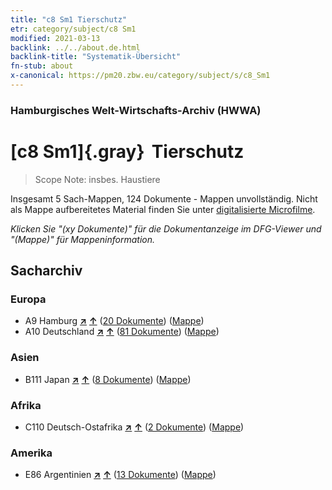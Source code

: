 ```yaml
---
title: "c8 Sm1 Tierschutz"
etr: category/subject/c8 Sm1
modified: 2021-03-13
backlink: ../../about.de.html
backlink-title: "Systematik-Übersicht"
fn-stub: about
x-canonical: https://pm20.zbw.eu/category/subject/s/c8_Sm1
---
```


### Hamburgisches Welt-Wirtschafts-Archiv (HWWA)
# [c8 Sm1]{.gray}&#8201; Tierschutz&#160; 


> Scope Note: insbes. Haustiere



Insgesamt 5 Sach-Mappen, 124 Dokumente - Mappen unvollständig.
Nicht als Mappe aufbereitetes Material finden Sie unter [digitalisierte Microfilme](/film/h1_sh.de.html).

_Klicken Sie "(xy Dokumente)" für die Dokumentanzeige im DFG-Viewer und "(Mappe)" für Mappeninformation._

## Sacharchiv




### Europa

- A9 Hamburg [**&nearr;**](../../../geo/i/140905/about.de.html "Hamburg (alle Mappen)") [**&uarr;**](../../../geo/about.de.html#A9 "Ländersystematik") (<a href="https://pm20.zbw.eu/dfgview/sh/140905,144213" title="über: Hamburg : Tierschutz" target="_blank">20 Dokumente</a>) ([Mappe](../../../../folder/sh/1409xx/140905/1442xx/144213/about.de.html))
- A10 Deutschland [**&nearr;**](../../../geo/i/126128/about.de.html "Deutschland (alle Mappen)") [**&uarr;**](../../../geo/about.de.html#A10 "Ländersystematik") (<a href="https://pm20.zbw.eu/dfgview/sh/126128,144213" title="über: Deutschland : Tierschutz" target="_blank">81 Dokumente</a>) ([Mappe](../../../../folder/sh/1261xx/126128/1442xx/144213/about.de.html))

### Asien

- B111 Japan [**&nearr;**](../../../geo/i/141272/about.de.html "Japan (alle Mappen)") [**&uarr;**](../../../geo/about.de.html#B111 "Ländersystematik") (<a href="https://pm20.zbw.eu/dfgview/sh/141272,144213" title="über: Japan : Tierschutz" target="_blank">8 Dokumente</a>) ([Mappe](../../../../folder/sh/1412xx/141272/1442xx/144213/about.de.html))

### Afrika

- C110 Deutsch-Ostafrika [**&nearr;**](../../../geo/i/141471/about.de.html "Deutsch-Ostafrika (alle Mappen)") [**&uarr;**](../../../geo/about.de.html#C110 "Ländersystematik") (<a href="https://pm20.zbw.eu/dfgview/sh/141471,144213" title="über: Deutsch-Ostafrika : Tierschutz" target="_blank">2 Dokumente</a>) ([Mappe](../../../../folder/sh/1414xx/141471/1442xx/144213/about.de.html))

### Amerika

- E86 Argentinien [**&nearr;**](../../../geo/i/141692/about.de.html "Argentinien (alle Mappen)") [**&uarr;**](../../../geo/about.de.html#E86 "Ländersystematik") (<a href="https://pm20.zbw.eu/dfgview/sh/141692,144213" title="über: Argentinien : Tierschutz" target="_blank">13 Dokumente</a>) ([Mappe](../../../../folder/sh/1416xx/141692/1442xx/144213/about.de.html))


